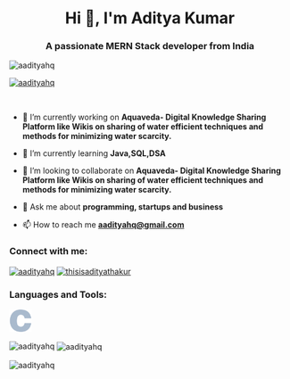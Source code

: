<h1 align="center">Hi 👋, I'm Aditya Kumar</h1>
<h3 align="center">A passionate MERN Stack developer from India</h3>

<p align="left"> <img src="https://komarev.com/ghpvc/?username=aadityahq&label=Profile%20views&color=0e75b6&style=flat" alt="aadityahq" /> </p>

<p align="left"> <a href="https://github.com/ryo-ma/github-profile-trophy"><img src="https://github-profile-trophy.vercel.app/?username=aadityahq" alt="aadityahq" /></a> </p>

<p align="left"> <a href="https://twitter.com/" target="blank"><img src="https://img.shields.io/twitter/follow/?logo=twitter&style=for-the-badge" alt="" /></a> </p>

- 🔭 I’m currently working on **Aquaveda- Digital Knowledge Sharing Platform like Wikis on
sharing of water efficient techniques and methods for minimizing water scarcity.**

- 🌱 I’m currently learning **Java,SQL,DSA**

- 👯 I’m looking to collaborate on **Aquaveda- Digital Knowledge Sharing Platform like Wikis on
sharing of water efficient techniques and methods for minimizing water scarcity.**

- 💬 Ask me about **programming, startups and business**

- 📫 How to reach me **aadityahq@gmail.com**

  

<h3 align="left">Connect with me:</h3>
<p align="left">
<a href="https://linkedin.com/in/aadityahq" target="blank"><img align="center" src="https://raw.githubusercontent.com/rahuldkjain/github-profile-readme-generator/master/src/images/icons/Social/linked-in-alt.svg" alt="aadityahq" height="30" width="40" /></a>
<a href="https://instagram.com/thisisadityathakur" target="blank"><img align="center" src="https://raw.githubusercontent.com/rahuldkjain/github-profile-readme-generator/master/src/images/icons/Social/instagram.svg" alt="thisisadityathakur" height="30" width="40" /></a>
</p>

<h3 align="left">Languages and Tools:</h3>
<p align="left"> <a href="https://www.cprogramming.com/" target="_blank" rel="noreferrer"> <img src="https://raw.githubusercontent.com/devicons/devicon/master/icons/c/c-original.svg" alt="c" width="40" height="40"/> </a> </p>

<p><img align="left" src="https://github-readme-stats.vercel.app/api/top-langs?username=aadityahq&show_icons=true&locale=en&layout=compact" alt="aadityahq" /></p>

<p>&nbsp;<img align="center" src="https://github-readme-stats.vercel.app/api?username=aadityahq&show_icons=true&locale=en" alt="aadityahq" /></p>

<p><img align="center" src="https://github-readme-streak-stats.herokuapp.com/?user=aadityahq&" alt="aadityahq" /></p>
